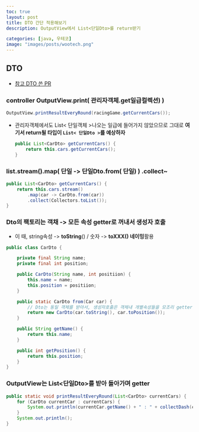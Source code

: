 ```yaml
---
toc: true
layout: post
title: DTO 간단 적용해보기
description: OutputView에서 List<단일Dto>를 return받기

categories: [java, 우테코]
image: "images/posts/wootech.png"
---
```


## DTO

- [참고 DTO 쓴 PR](https://github.com/jinyoungchoi95/java-racingcar/blob/step1/src/main/java/racingcar/controller/RacingCarDto.java)



### controller OutputView.print(  관리자객체.get일급컬렉션) )

```java
OutputView.printResultEveryRound(racingGame.getCurrentCars());
```

- 관리자객체에서도 List< 단일객체 >나오는 일급에 들어가지 않았으므로 그대로 **여기서 return될 타입이 `List< 단일Dto >`를 예상하자**

    ```java
    public List<CarDto> getCurrentCars() {
        return this.cars.getCurrentCars();
    }
    ```

    



### list.stream().map( 단일 -> 단일Dto.from( 단일) ) .collect~

```java
public List<CarDto> getCurrentCars() {
    return this.cars.stream()
        .map(car -> CarDto.from(car))
        .collect(Collectors.toList());
}
```


### Dto의 팩토리는 객채 -> 모든 속성 getter로 꺼내서 생성자 호출

- 이 때, string속성 -> **toString**() / 숫자 -> **toXXX() 네이밍**활용

```java
public class CarDto {

	private final String name;
	private final int position;

	public CarDto(String name, int positiion) {
		this.name = name;
		this.position = positiion;
	}

	public static CarDto from(Car car) {
		// Dto는 동일 객체를 받아서, 생성자호출은 객체내 개별속성들을 모조리 getter
		return new CarDto(car.toString(), car.toPosition());
	}

	public String getName() {
		return this.name;
	}

	public int getPosition() {
		return this.position;
	}
}
```



### OutputView는 List<단일Dto>를 받아 돌아가며 getter

```java
public static void printResultEveryRound(List<CarDto> currentCars) {
    for (CarDto currentCar : currentCars) {
        System.out.println(currentCar.getName() + " : " + collectDash(currentCar.getPosition()));
    }
    System.out.println();
}
```

